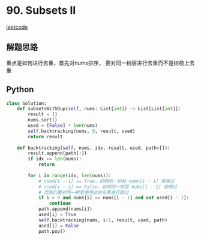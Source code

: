 # 90. Subsets II
[leetcode](https://leetcode.com/problems/subsets-ii/description/)

## 解题思路
重点是如何进行去重，首先对nums排序， 要对同一树层进行去重而不是树枝上去重

## Python
```python
class Solution:
    def subsetsWithDup(self, nums: List[int]) -> List[List[int]]:
        result = []
        nums.sort()
        used = [False] * len(nums)
        self.backtracking(nums, 0, result, used)
        return result
    
    def backtracking(self, nums, idx, result, used, path=[]):
        result.append(path[:])
        if idx >= len(nums):
            return
        
        for i in range(idx, len(nums)):
            # used[i - 1] == True，说明同一树枝 nums[i - 1] 使用过
            # used[i - 1] == False，说明同一树层 nums[i - 1] 使用过
            # 而我们要对同一树层使用过的元素进行跳过
            if i > 0 and nums[i] == nums[i - 1] and not used[i - 1]:
                continue
            path.append(nums[i])
            used[i] = True
            self.backtracking(nums, i+1, result, used, path)
            used[i] = False
            path.pop()
        
```
